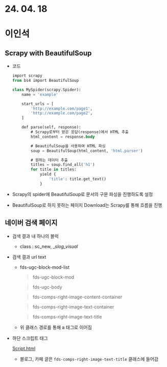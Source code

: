 # 24. 04. 18

# 이인석
## Scrapy with BeautifulSoup

- 코드
    
    ```sql
    import scrapy
    from bs4 import BeautifulSoup
    
    class MySpider(scrapy.Spider):
        name = 'example'
    
        start_urls = [
            'http://example.com/page1',
            'http://example.com/page2',
        ]
    
        def parse(self, response):
            # Scrapy로부터 받은 응답(response)에서 HTML 추출
            html_content = response.body
    
            # BeautifulSoup을 사용하여 HTML 파싱
            soup = BeautifulSoup(html_content, 'html.parser')
    
            # 원하는 데이터 추출
            titles = soup.find_all('h1')
            for title in titles:
                yield {
                    'title': title.get_text()
                }
    ```
    
- Scrapy의 spider에 BeautifulSoup로 문서의 구문 파싱을 진행하도록 설정
- BeautifulSoup로 하지 못하는 페이지 Download는 Scrapy를 통해 흐름을 진행


## 네이버 검색 페이지

- 검색 결과 내 하나의 블럭
    - class : sc_new, _*slog_visual*



- 검색 결과 url text
    - fds-ugc-block-mod-list
        
        > fds-ugc-block-mod
        
        > fds-ugc-body
        
        > fds-comps-right-image-content-container
        
        > fds-comps-right-image-text-container
        
        > fds-comps-right-image-text-title
        
    - 위 클래스 경로를 통해 a 태그로 이어짐
- 하단 스크립트 태그
    
    [Script.html](https://prod-files-secure.s3.us-west-2.amazonaws.com/6d5bed8f-ebf3-4ada-b901-fc60fee8319e/908aab4b-c55e-4cae-a360-27ef3d1c55a1/Script.html)
    
    - 블로그, 카페 글은 `fds-comps-right-image-text-title` 클래스에 들어감

